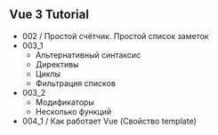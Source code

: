Vue 3 Tutorial
--------------
* 002 / Простой счётчик. Простой список заметок
* 003_1   
    * Альтернативный синтаксис
    * Директивы
    * Циклы
    * Фильтрация списков
* 003_2 
   * Модификаторы
   * Несколько функций
* 004_1 / Как работает Vue (Свойство template)